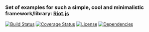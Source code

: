 ### Set of examples for such a simple, cool and minimalistic framework/library: [Riot.js](http://riotjs.com/)

[![Build Status](https://travis-ci.org/felix557700/playing-with-riotjs.svg?branch=master)](https://travis-ci.org/felix557700/playing-with-riotjs) [![Coverage Status](https://coveralls.io/repos/github/felix557700/playing-with-riotjs/badge.svg?branch=master)](https://coveralls.io/github/felix557700/playing-with-riotjs?branch=master) [![License](http://img.shields.io/badge/license-GPLv3-blue.svg)](http://www.gnu.org/licenses/gpl-3.0.html) [![Dependencies](https://david-dm.org/felix557700/playing-with-riotjs.svg?path=introduction)]()
